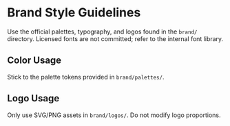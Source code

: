 # Brand Style Guidelines

Use the official palettes, typography, and logos found in the `brand/` directory.
Licensed fonts are not committed; refer to the internal font library.

## Color Usage
Stick to the palette tokens provided in `brand/palettes/`.

## Logo Usage
Only use SVG/PNG assets in `brand/logos/`. Do not modify logo proportions.
